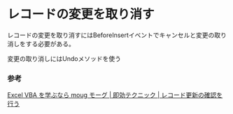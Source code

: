 # レコードの変更を取り消す

レコードの変更を取り消すにはBeforeInsertイベントでキャンセルと変更の取り消しをする必要がある。

変更の取り消しにはUndoメソッドを使う

### 参考

[Excel VBA を学ぶなら moug モーグ \| 即効テクニック \| レコード更新の確認を行う](https://www.moug.net/tech/acvba/0070037.html)
